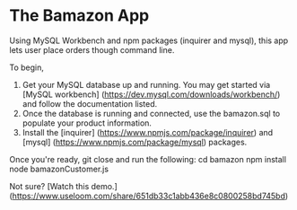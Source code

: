 # The Bamazon App
Using MySQL Workbench and npm packages (inquirer and mysql), this app lets user place orders though command line.

To begin,

1. Get your MySQL database up and running. You may get started via [MySQL workbench] (https://dev.mysql.com/downloads/workbench/) and follow the documentation listed. 
1. Once the database is running and connected, use the bamazon.sql to populate your product information. 
1. Install the [inquirer] (https://www.npmjs.com/package/inquirer) and [mysql] (https://www.npmjs.com/package/mysql) packages.

Once you're ready, git close and run the following:
    cd bamazon
    npm install
    node bamazonCustomer.js

Not sure? [Watch this demo.] (https://www.useloom.com/share/651db33c1abb436e8c0800258bd745bd)

